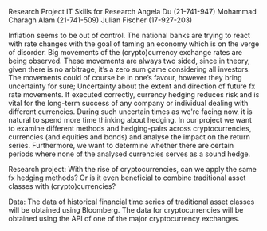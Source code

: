 Research Project IT Skills for Research
Angela Du (21-741-947)
Mohammad Charagh Alam (21-741-509)
Julian Fischer (17-927-203)


Inflation seems to be out of control. The national banks are trying to react with rate changes with the goal of taming an economy which is on the verge of disorder. Big movements of the (crypto)currency exchange rates are being observed. These movements are always two sided, since in theory, given there is no arbitrage, it’s a zero sum game considering all investors. The movements could of course be in one’s favour, however they bring uncertainty for sure; Uncertainty about the extent and direction of future fx rate movements. If executed correctly, currency hedging reduces risk and is vital for the long-term success of any company or individual dealing with different currencies.
During such uncertain times as we're facing now, it is natural to spend more time thinking about hedging. In our project we want to examine different methods and hedging-pairs across cryptocurrencies, currencies (and equities and bonds) and analyse the impact on the return series. Furthermore, we want to determine whether there are certain periods where none of the analysed currencies serves as a sound hedge.

Research project:
With the rise of cryptocurrencies, can we apply the same fx hedging methods? Or is it even beneficial to combine traditional asset classes with (crypto)currencies?

Data:
The data of historical financial time series of traditional asset classes will be obtained using Bloomberg. The data for cryptocurrencies will be obtained using the API of one of the major cryptocurrency exchanges.
